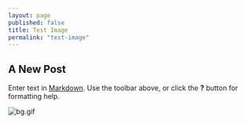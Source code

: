 ```yaml
---
layout: page
published: false
title: Test Image
permalink: "test-image"
---
```


## A New Post

Enter text in [Markdown](http://daringfireball.net/projects/markdown/). Use the toolbar above, or click the **?** button for formatting help.

![bg.gif]({{site.baseurl}}/media/bg.gif)
